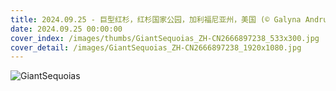 ```yaml
---
title: 2024.09.25 - 巨型红杉，红杉国家公园，加利福尼亚州，美国 (© Galyna Andrushko/Shutterstock)
date: 2024.09.25 00:00:00
cover_index: /images/thumbs/GiantSequoias_ZH-CN2666897238_533x300.jpg
cover_detail: /images/GiantSequoias_ZH-CN2666897238_1920x1080.jpg
---
```


![GiantSequoias](/images/GiantSequoias_ZH-CN2666897238_1920x1080.jpg)
